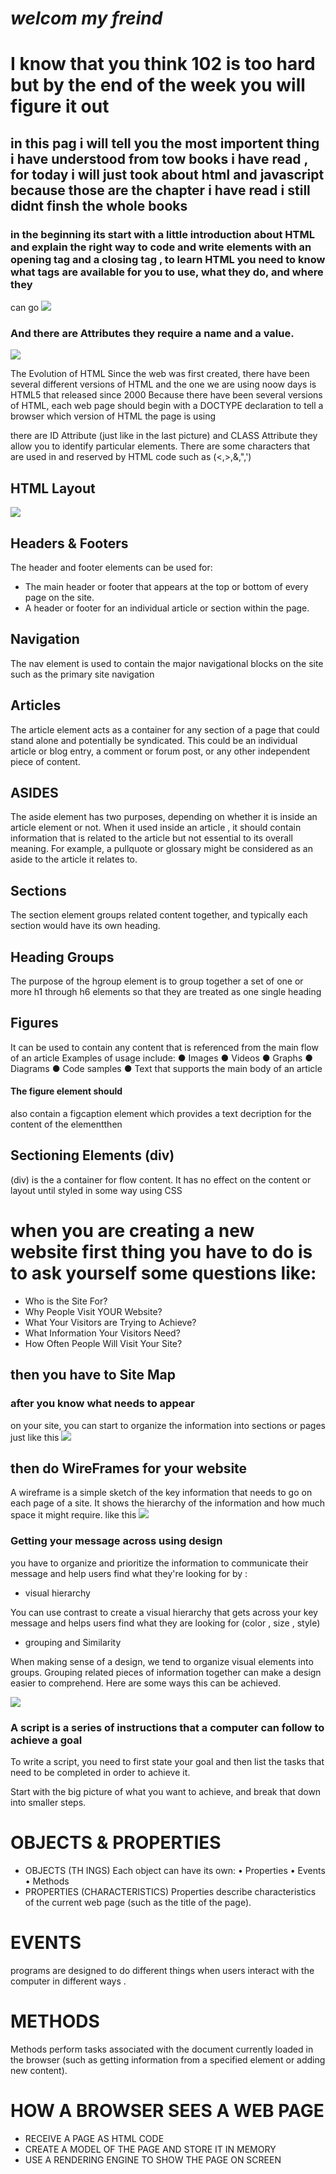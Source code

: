 # *welcom my freind*
# I know that you think 102 is too hard but by the end of the week you will figure it out
## in this pag i will tell you the most importent thing i have understood from tow books i have read , for today i will just took about html and javascript because those are the chapter i have read i still didnt finsh the whole books 


### in the beginning its start with a little introduction  about HTML and explain the right way to code and write elements with  an opening tag and a closing tag , to learn HTML you need to know what tags are available for you to use, what they do, and where they
can go
![](https://1.bp.blogspot.com/-vFOZK3D7jsE/VuavbIAFVXI/AAAAAAAAG4c/4yCRW82KQws5FEzTtvNI3EzsZ3-SzK-tw/s640/anatomy-of-an-html-element.jpg)

### And there are Attributes they require a name and a value.
![](https://clearlydecoded.com/assets/images/posts/2017-09-04-anatomy-of-html-tag/html-tag-attributes.png)

The Evolution of HTML
Since the web was first created, there have
been several different versions of HTML and the one we are using noow days is HTML5
that released since 2000
Because there have been
several versions of HTML, each
web page should begin with a
DOCTYPE declaration to tell a
browser which version of HTML
the page is using


there are ID Attribute (just like in the last picture) and CLASS Attribute they allow you to identify particular elements.
There are some characters that are used in
and reserved by HTML code such as (<,>,&,",')



 ## HTML Layout

![](https://www.shibajidebnath.com/wp-content/uploads/2016/06/conventional-html-layout.png)
## Headers & Footers

The header and footer
elements can be used for:
* The main header or footer
that appears at the top or
bottom of every page on the
site.
* A header or footer for an
individual article or
section within the page.

## Navigation
The nav element is used to
contain the major navigational
blocks on the site such as the
primary site navigation

## Articles
The article element acts as
a container for any section of a
page that could stand alone and
potentially be syndicated.
This could be an individual
article or blog entry, a comment
or forum post, or any other
independent piece of content.

## ASIDES
The aside element has two
purposes, depending on whether
it is inside an article
element or not.
When it used inside an article
, it should contain information that is related to the
article but not essential to its
overall meaning. For example, a
pullquote or glossary might be
considered as an aside to the
article it relates to.


## Sections
The section element groups
related content together, and
typically each section would
have its own heading.


## Heading Groups
The purpose of the hgroup
element is to group together a
set of one or more h1 through
h6 elements so that they are
treated as one single heading

## Figures
 It can be used
to contain any content that is
referenced from the main flow of
an article 
Examples of usage include:
● Images
● Videos
● Graphs
● Diagrams
● Code samples
● Text that supports the main
body of an article
#### The figure element should
also contain a figcaption
element which provides a text
decription for the content of
the elementthen


## Sectioning Elements (div)
(div) is the a container for flow content. It has no effect on the content or layout until styled in some way using CSS


# when you are creating a new website first thing you have to do is to ask yourself some questions like:
* Who is the Site For?
* Why People Visit YOUR Website?
* What Your Visitors are Trying to Achieve?
* What Information Your Visitors Need?
* How Often People Will Visit Your Site?


## then you have to Site Map
### after you know what needs to appear
on your site, you can start to organize the
information into sections or pages just like this 
![](https://www.atilus.com/wp-content/uploads/2015/12/sitemap.gif)

## then do WireFrames for your website 
A wireframe is a simple sketch of the key
information that needs to go on each page of a
site. It shows the hierarchy of the information
and how much space it might require. like this 
![](https://s3hellobox.s3.ap-southeast-2.amazonaws.com/production/393/387/1464426197-xfv00v06png.png)

### Getting your message across using design
you have to organize and
prioritize the information to
communicate their message
and help users find what they're
looking for by :
* visual hierarchy

You can use contrast to create a visual hierarchy that gets
across your key message and helps users find what they are looking for (color , size , style)
* grouping and Similarity

When making sense of a design, we tend to organize visual elements
into groups. Grouping related pieces of information together can make a
design easier to comprehend. Here are some ways this can be achieved.

![](https://globalfuture.solutions/wp-content/uploads/2019/06/javascript-frameworks.jpg)

### A script is a series of instructions that a computer can follow to achieve a goal
 To write a script, you need to first
state your goal and then list the
tasks that need to be completed in
order to achieve it. 

Start with the big picture of what
you want to achieve, and break
that down into smaller steps. 

# OBJECTS & PROPERTIES
- OBJECTS (TH INGS)
Each object can have its own:
• Properties
• Events
• Methods
- PROPERTIES (CHARACTERISTICS)
Properties describe characteristics of the current
web page (such as the title of the page). 


# EVENTS
 programs are designed to do different
things when users interact with the computer in
different ways .

# METHODS 
Methods perform tasks associated with the
document currently loaded in the browser (such
as getting information from a specified element or
adding new content). 


# HOW A BROWSER SEES A WEB PAGE 
-  RECEIVE A PAGE AS HTML CODE
-  CREATE A MODEL OF THE PAGE AND STORE IT IN MEMORY
-  USE A RENDERING ENGINE TO SHOW THE PAGE ON SCREEN

